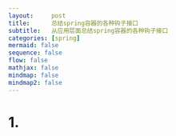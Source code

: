 ```yaml
---
layout:     post
title:      总结spring容器的各种钩子接口
subtitle:   从应用层面总结spring容器的各种钩子接口
categories: [spring]
mermaid: false
sequence: false
flow: false
mathjax: false
mindmap: false
mindmap2: false
---
```


# 1. 